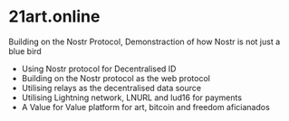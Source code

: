 # 21art.online
Building on the Nostr Protocol,
Demonstraction of how Nostr is not just a blue bird

- Using Nostr protocol for Decentralised ID
- Building on the Nostr protocol as the web protocol
- Utilising relays as the decentralised data source
- Utilising Lightning network, LNURL and lud16 for payments
- A Value for Value platform for art, bitcoin and freedom aficianados 
